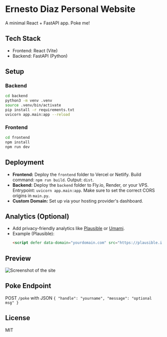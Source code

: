 # Ernesto Diaz Personal Website

A minimal React + FastAPI app. Poke me!

## Tech Stack
- Frontend: React (Vite)
- Backend: FastAPI (Python)

## Setup

### Backend
```bash
cd backend
python3 -m venv .venv
source .venv/bin/activate
pip install -r requirements.txt
uvicorn app.main:app --reload
```

### Frontend
```bash
cd frontend
npm install
npm run dev
```

## Deployment

- **Frontend:** Deploy the `frontend` folder to Vercel or Netlify. Build command: `npm run build`. Output: `dist`.
- **Backend:** Deploy the `backend` folder to Fly.io, Render, or your VPS. Entrypoint: `uvicorn app.main:app`. Make sure to set the correct CORS origins in `main.py`.
- **Custom Domain:** Set up via your hosting provider's dashboard.

## Analytics (Optional)

- Add privacy-friendly analytics like [Plausible](https://plausible.io/) or [Umami](https://umami.is/).
- Example (Plausible):
  ```html
  <script defer data-domain="yourdomain.com" src="https://plausible.io/js/plausible.js"></script>
  ```

## Preview

![Screenshot of the site](screenshots/your-screenshot.png)

## Poke Endpoint
POST `/poke` with JSON `{ "handle": "yourname", "message": "optional msg" }`

## License
MIT
